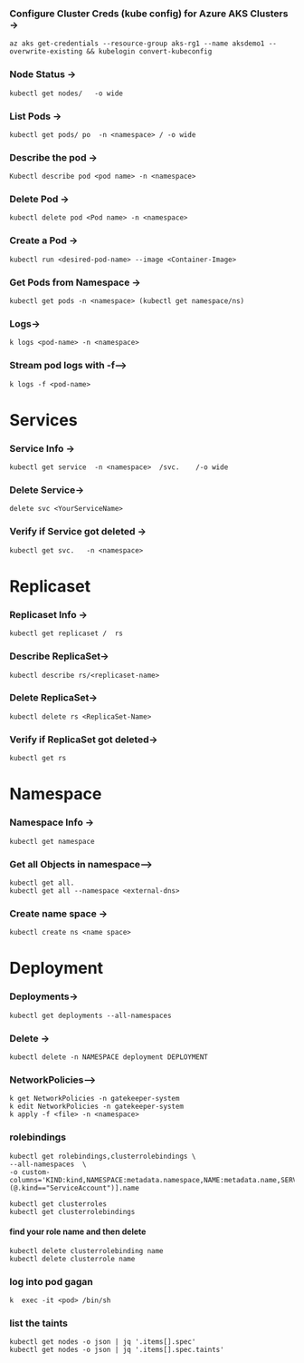 ### Configure Cluster Creds (kube config) for Azure AKS Clusters →
```t
az aks get-credentials --resource-group aks-rg1 --name aksdemo1 --overwrite-existing && kubelogin convert-kubeconfig
```
### Node Status →

```t
kubectl get nodes/   -o wide
```

### List Pods → 
```t                                          
kubectl get pods/ po  -n <namespace> / -o wide
```

### Describe the pod →  
```t                       
Kubectl describe pod <pod name> -n <namespace>
```
### Delete Pod →  
```t                                   
kubectl delete pod <Pod name> -n <namespace>
```
### Create a Pod →   
```t                               
kubectl run <desired-pod-name> --image <Container-Image> 
```
### Get Pods from Namespace → 
```t       
kubectl get pods -n <namespace> (kubectl get namespace/ns)
```
### Logs→   
```t                                                
k logs <pod-name> -n <namespace>
```
### Stream pod logs with -f-->      
```t        
k logs -f <pod-name>
```
# Services 

### Service Info →      
```t                                  
kubectl get service  -n <namespace>  /svc.    /-o wide
```
### Delete Service->   
```t                           
delete svc <YourServiceName>
```
### Verify if Service got deleted →     
```t   
kubectl get svc.   -n <namespace>
```
 
# Replicaset 

### Replicaset Info →       
```t                             
kubectl get replicaset /  rs
```
### Describe  ReplicaSet-> 
```t                     
kubectl describe rs/<replicaset-name>
```
### Delete ReplicaSet->    
```                         
kubectl delete rs <ReplicaSet-Name>
```

### Verify if ReplicaSet got deleted-> 
```   
kubectl get rs
``` 
# Namespace

### Namespace Info →    
```                                 
kubectl get namespace 
``` 
### Get all Objects in  namespace-->   
```      
kubectl get all. 
kubectl get all --namespace <external-dns>
``` 
### Create name space →     
```                        
kubectl create ns <name space>
``` 
# Deployment 

### Deployments->  
```                                     
kubectl get deployments --all-namespaces
``` 
###  Delete →   
```                                                     
kubectl delete -n NAMESPACE deployment DEPLOYMENT
``` 

### NetworkPolicies-->  
```                              
k get NetworkPolicies -n gatekeeper-system
k edit NetworkPolicies -n gatekeeper-system
k apply -f <file> -n <namespace>
``` 

###  rolebindings
``` 
kubectl get rolebindings,clusterrolebindings \
--all-namespaces  \
-o custom-columns='KIND:kind,NAMESPACE:metadata.namespace,NAME:metadata.name,SERVICE_ACCOUNTS:subjects[?(@.kind=="ServiceAccount")].name
``` 
``` 
kubectl get clusterroles
kubectl get clusterrolebindings
``` 
#### find your role name and then delete
``` 
kubectl delete clusterrolebinding name
kubectl delete clusterrole name
``` 

###  log into pod gagan
``` 
k  exec -it <pod> /bin/sh
``` 
### list the taints
```t
kubectl get nodes -o json | jq '.items[].spec'
kubectl get nodes -o json | jq '.items[].spec.taints'
```